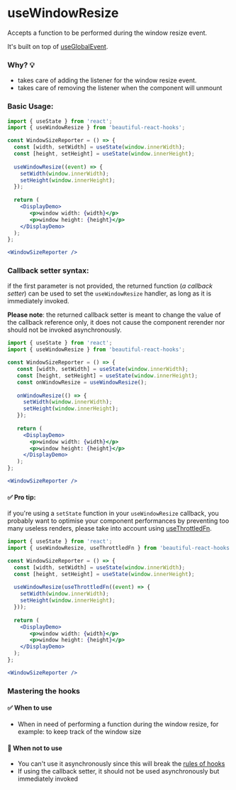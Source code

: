 # useWindowResize

Accepts a function to be performed during the window resize event.

It's built on top of [useGlobalEvent](./useGlobalEvent.md).

### Why? 💡

- takes care of adding the listener for the window resize event.
- takes care of removing the listener when the component will unmount

### Basic Usage:

```jsx harmony
import { useState } from 'react';
import { useWindowResize } from 'beautiful-react-hooks'; 

const WindowSizeReporter = () => {
  const [width, setWidth] = useState(window.innerWidth);
  const [height, setHeight] = useState(window.innerHeight);
   
  useWindowResize((event) => {
    setWidth(window.innerWidth);
    setHeight(window.innerHeight);
  });
  
  return (
    <DisplayDemo>
       <p>window width: {width}</p>
       <p>window height: {height}</p>
    </DisplayDemo>
  );
};

<WindowSizeReporter />
```

### Callback setter syntax:

if the first parameter is not provided, the returned function (*a callback setter*) can be used to 
set the `useWindowResize` handler, as long as it is immediately invoked.

**Please note**: the returned callback setter is meant to change the value of the callback reference only, it does not 
cause the component rerender nor should not be invoked asynchronously.

```jsx harmony
import { useState } from 'react'; 
import { useWindowResize } from 'beautiful-react-hooks'; 

const WindowSizeReporter = () => {
   const [width, setWidth] = useState(window.innerWidth);
   const [height, setHeight] = useState(window.innerHeight);
   const onWindowResize = useWindowResize(); 
   
   onWindowResize(() => {
     setWidth(window.innerWidth);
     setHeight(window.innerHeight);
   });
      
   return (
     <DisplayDemo>
       <p>window width: {width}</p>
       <p>window height: {height}</p>
     </DisplayDemo>
   );
};

<WindowSizeReporter />
```

#### ✅ Pro tip:

if you're using a `setState` function in your `useWindowResize` callback, you probably want to optimise your component 
performances by preventing too many useless renders, please take into account using
[useThrottledFn](useThrottledFn.md).

```jsx harmony
import { useState } from 'react';
import { useWindowResize, useThrottledFn } from 'beautiful-react-hooks'; 

const WindowSizeReporter = () => {
  const [width, setWidth] = useState(window.innerWidth);
  const [height, setHeight] = useState(window.innerHeight);
  
  useWindowResize(useThrottledFn((event) => {
    setWidth(window.innerWidth);
    setHeight(window.innerHeight);
  }));
  
  return (
    <DisplayDemo>
       <p>window width: {width}</p>
       <p>window height: {height}</p>
    </DisplayDemo>
  );
};

<WindowSizeReporter />
```
### Mastering the hooks

#### ✅ When to use
 
- When in need of performing a function during the window resize, for example: to keep track of the window size

#### 🛑 When not to use

- You can't use it asynchronously since this will break the [rules of hooks](https://reactjs.org/docs/hooks-rules.html)
- If using the callback setter, it should not be used asynchronously but immediately invoked

